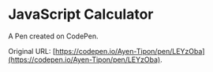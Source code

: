 # JavaScript Calculator

A Pen created on CodePen.

Original URL: [https://codepen.io/Ayen-Tipon/pen/LEYzOba](https://codepen.io/Ayen-Tipon/pen/LEYzOba).


